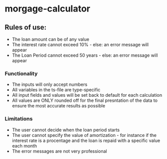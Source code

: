 # morgage-calculator

## Rules of use:
- The loan amount can be of any value
- The interest rate cannot exceed 10% - else: an error message will appear
- The Loan Period cannot exceed 50 years - else: an error message will appear

### Functionality
- The inputs will only accept numbers
- All variables in the ts-file are type-specific
- All input fields and values will be set back to default for each calculation
- All values are ONLY rounded off for the final presntation of the data to ensure the most accurate results as possible

### Limitations
- The user cannot decide when the loan period starts
- The user cannot specify the value of amortization - for instance if the interest rate is a procentage and the loan is repaid with a specific value each month
- The error messages are not very professional

